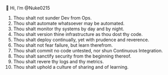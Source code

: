 👋 Hi, I’m @Nuke0215


1. Thou shalt not sunder Dev from Ops.
2. Thou shalt automate whatsoever may be automated.
3. Thou shalt monitor thy systems by day and by night.
4. Thou shalt version thine infrastructure as thou dost thy code.
5. Thou shalt deploy continually, yet with prudence and reverence.
6. Thou shalt not fear failure, but learn therefrom.
7. Thou shalt commit no code untested, nor shun Continuous Integration.
8. Thou shalt sanctify security from the beginning thereof.
9. Thou shalt revere thy logs and thy metrics.
10. Thou shalt uphold a culture of sharing and of learning.


<!---
Nuke0215/Nuke0215 is a ✨ special ✨ repository because its `README.md` (this file) appears on your GitHub profile.
You can click the Preview link to take a look at your changes.

1. Tu ne sépareras point le Dev du Ops.
Car l’agilité naît de leur union, et la collaboration est sainte aux yeux du cycle de vie logiciel.

2. Tu automatiseras tout ce qui peut l’être.
Scripts, pipelines et déploiements sont les outils sacrés pour bannir l’erreur humaine et gagner le temps divin.

3. Tu surveilleras ton système jour et nuit.
Prometheus et Grafana seront tes prophètes, car sans visibilité, le chaos s’installe.

4. Tu versionneras ton infrastructure comme ton code.
Terraform, Ansible, et Git seront tes tables de la loi, afin que ton système soit reproductible et béni.

5. Tu déploieras en continu, mais prudemment.
Car les releases fréquentes sont la voie de la paix, mais seules les tests te sauveront du désastre.

6. Tu adopteras l’échec comme maître.
Chaque incident sera pour toi une leçon, et le postmortem, une prière vers l'amélioration.

7. Tu ne commettras point de commit sans CI.
Car les pipelines de tests seront le jugement de ton code, et garantiront sa vertu.

8. Tu sanctifieras la sécurité dès l’origine.
DevSecOps sera ta voie, et nulle faille ne viendra corrompre ton temple numérique.

9. Tu honoreras les logs et les métriques.
Ils te guideront dans les ténèbres du bug, et te révèleront la vérité du système.

10. Tu cultiveras la culture du partage et de l’apprentissage.
Car DevOps est avant tout une foi commune, et la connaissance se multiplie lorsqu’elle se donne.

--->

